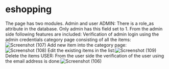 # eshopping
The page has two modules. Admin and user
ADMIN:
There is a role_as attribute in the database. Only admin has this field set to 1. 
From the admin side following features are included:
Verification of admin login using the admin credentials
category page consisting of all the items:![Screenshot (107)](https://github.com/afna-mariyam/eshopping/assets/97328189/f4ff0b2f-7be8-4dd0-8155-fc45007a30ba)
Add new item into the category page:![Screenshot (108)](https://github.com/afna-mariyam/eshopping/assets/97328189/205349c1-5907-4a62-b61e-44761183b798)
Edit the existing items in the list:![Screenshot (109)](https://github.com/afna-mariyam/eshopping/assets/97328189/d7319683-207b-46a2-9585-e5a0ab5e22c0)
Delete the items
USER:
From the user side the verification of the user using the email address is done:![Screenshot (106)](https://github.com/afna-mariyam/eshopping/assets/97328189/bd70b7c6-4d90-4e1d-b3e1-5455d034dbbe)
